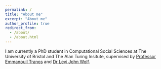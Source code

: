 ```yaml
---
permalink: /
title: "About me"
excerpt: "About me"
author_profile: true
redirect_from: 
  - /about/
  - /about.html
---
```


I am currently a PhD student in Computational Social Sciences at The University of Bristol and The Alan Turing Insitute, supervised by [Professor Emmanouil Tranos](https://www.bristol.ac.uk/people/person/Emmanouil-Tranos-b26cd054-b65e-438c-9a73-43d0ef833f8d/) and [Dr Levi John Wolf](https://www.bristol.ac.uk/people/person/Levi-Wolf-6fd84b18-4172-4b27-aac9-55092de68fdc/). 
